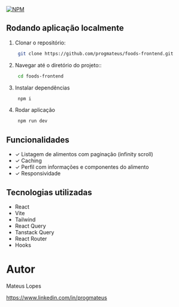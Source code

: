 [![NPM](https://img.shields.io/npm/l/react)](https://github.com/devsuperior/sds1-wmazoni/blob/master/LICENSE) 

## Rodando aplicação localmente

1. Clonar o repositório:

   ```bash
    git clone https://github.com/progmateus/foods-frontend.git
   ```

2. Navegar até o diretório do projeto::

   ```bash
    cd foods-frontend
   ```

3. Instalar dependências

   ```bash
    npm i
   ```

4. Rodar aplicação
   ```bash
    npm run dev
   ```

## Funcionalidades
 - &check; Listagem de alimentos com paginação (infinity scroll)
 - &check; Caching
 - &check; Perfil com informações e componentes do alimento
 - &check; Responsividade

## Tecnologias utilizadas
- React
- Vite
- Tailwind
- React Query
- Tanstack Query
- React Router
- Hooks

# Autor

Mateus Lopes

https://www.linkedin.com/in/progmateus